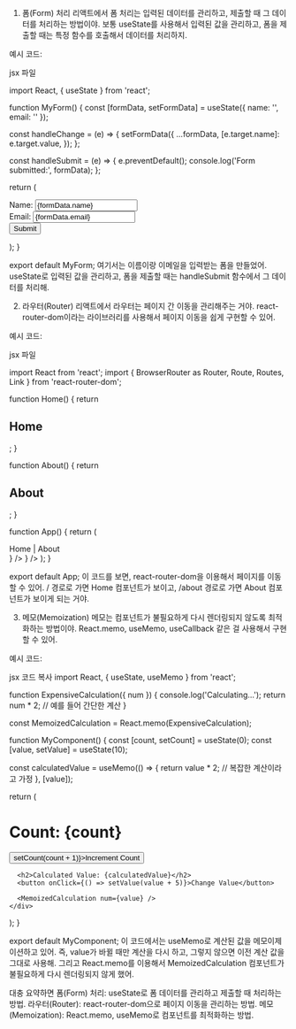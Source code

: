 1. 폼(Form) 처리
   리액트에서 폼 처리는 입력된 데이터를 관리하고, 제출할 때 그 데이터를 처리하는 방법이야. 보통 useState를 사용해서 입력된 값을 관리하고, 폼을 제출할 때는 특정 함수를 호출해서 데이터를 처리하지.

예시 코드:

jsx 파일

import React, { useState } from 'react';

function MyForm() {
const [formData, setFormData] = useState({ name: '', email: '' });

const handleChange = (e) => {
setFormData({
...formData,
[e.target.name]: e.target.value,
});
};

const handleSubmit = (e) => {
e.preventDefault();
console.log('Form submitted:', formData);
};

return (

<form onSubmit={handleSubmit}>
<div>
<label>Name:</label>
<input 
          type="text" 
          name="name" 
          value={formData.name} 
          onChange={handleChange} 
        />
</div>
<div>
<label>Email:</label>
<input 
          type="email" 
          name="email" 
          value={formData.email} 
          onChange={handleChange} 
        />
</div>
<button type="submit">Submit</button>
</form>
);
}

export default MyForm;
여기서는 이름이랑 이메일을 입력받는 폼을 만들었어. useState로 입력된 값을 관리하고, 폼을 제출할 때는 handleSubmit 함수에서 그 데이터를 처리해.

2. 라우터(Router)
   리액트에서 라우터는 페이지 간 이동을 관리해주는 거야. react-router-dom이라는 라이브러리를 사용해서 페이지 이동을 쉽게 구현할 수 있어.

예시 코드:

jsx 파일

import React from 'react';
import { BrowserRouter as Router, Route, Routes, Link } from 'react-router-dom';

function Home() {
return <h2>Home</h2>;
}

function About() {
return <h2>About</h2>;
}

function App() {
return (
<Router>

<nav>
<Link to="/">Home</Link> | <Link to="/about">About</Link>
</nav>
<Routes>
<Route path="/" element={<Home />} />
<Route path="/about" element={<About />} />
</Routes>
</Router>
);
}

export default App;
이 코드를 보면, react-router-dom을 이용해서 페이지를 이동할 수 있어. / 경로로 가면 Home 컴포넌트가 보이고, /about 경로로 가면 About 컴포넌트가 보이게 되는 거야.

3. 메모(Memoization)
   메모는 컴포넌트가 불필요하게 다시 렌더링되지 않도록 최적화하는 방법이야. React.memo, useMemo, useCallback 같은 걸 사용해서 구현할 수 있어.

예시 코드:

jsx
코드 복사
import React, { useState, useMemo } from 'react';

function ExpensiveCalculation({ num }) {
console.log('Calculating...');
return num \* 2; // 예를 들어 간단한 계산
}

const MemoizedCalculation = React.memo(ExpensiveCalculation);

function MyComponent() {
const [count, setCount] = useState(0);
const [value, setValue] = useState(10);

const calculatedValue = useMemo(() => {
return value \* 2; // 복잡한 계산이라고 가정
}, [value]);

return (
<div>
<h1>Count: {count}</h1>
<button onClick={() => setCount(count + 1)}>Increment Count</button>

      <h2>Calculated Value: {calculatedValue}</h2>
      <button onClick={() => setValue(value + 5)}>Change Value</button>

      <MemoizedCalculation num={value} />
    </div>

);
}

export default MyComponent;
이 코드에서는 useMemo로 계산된 값을 메모이제이션하고 있어. 즉, value가 바뀔 때만 계산을 다시 하고, 그렇지 않으면 이전 계산 값을 그대로 사용해. 그리고 React.memo를 이용해서 MemoizedCalculation 컴포넌트가 불필요하게 다시 렌더링되지 않게 했어.

대충 요약하면
폼(Form) 처리: useState로 폼 데이터를 관리하고 제출할 때 처리하는 방법.
라우터(Router): react-router-dom으로 페이지 이동을 관리하는 방법.
메모(Memoization): React.memo, useMemo로 컴포넌트를 최적화하는 방법.
